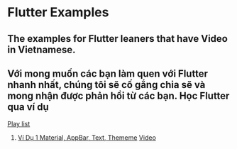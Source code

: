 # Flutter Examples

## The examples for Flutter leaners that have Video in Vietnamese. 

## Với mong muốn các bạn làm quen với Flutter nhanh nhất, chúng tôi sẽ cố gắng chia sẽ và mong nhận được phản hồi từ các bạn. Học Flutter qua ví dụ

[Play list](https://www.youtube.com/playlist?list=PLM4bSt3Dxgu0UTHB7hoiH10zueylcyib3)

1. [Ví Dụ 1 Material, AppBar, Text, Thememe](flutter_hello) [Video](https://www.youtube.com/watch?v=DqCSFxe_TsI)
